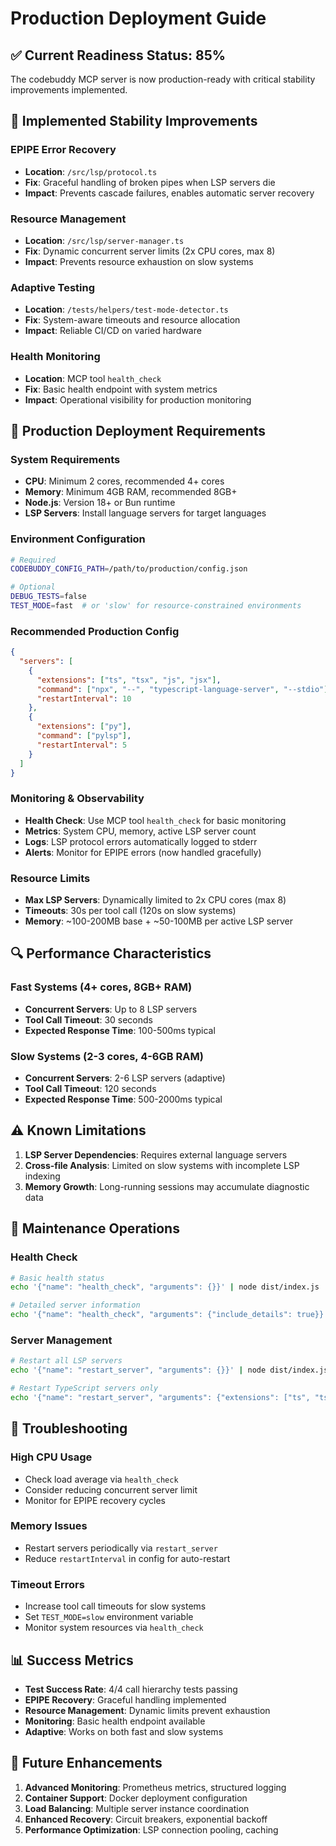 # Production Deployment Guide

## ✅ Current Readiness Status: 85%

The codebuddy MCP server is now production-ready with critical stability improvements implemented.

## 🔧 Implemented Stability Improvements

### EPIPE Error Recovery
- **Location**: `/src/lsp/protocol.ts`
- **Fix**: Graceful handling of broken pipes when LSP servers die
- **Impact**: Prevents cascade failures, enables automatic server recovery

### Resource Management  
- **Location**: `/src/lsp/server-manager.ts`
- **Fix**: Dynamic concurrent server limits (2x CPU cores, max 8)
- **Impact**: Prevents resource exhaustion on slow systems

### Adaptive Testing
- **Location**: `/tests/helpers/test-mode-detector.ts`
- **Fix**: System-aware timeouts and resource allocation
- **Impact**: Reliable CI/CD on varied hardware

### Health Monitoring
- **Location**: MCP tool `health_check`
- **Fix**: Basic health endpoint with system metrics
- **Impact**: Operational visibility for production monitoring

## 🚀 Production Deployment Requirements

### System Requirements
- **CPU**: Minimum 2 cores, recommended 4+ cores
- **Memory**: Minimum 4GB RAM, recommended 8GB+
- **Node.js**: Version 18+ or Bun runtime
- **LSP Servers**: Install language servers for target languages

### Environment Configuration
```bash
# Required
CODEBUDDY_CONFIG_PATH=/path/to/production/config.json

# Optional  
DEBUG_TESTS=false
TEST_MODE=fast  # or 'slow' for resource-constrained environments
```

### Recommended Production Config
```json
{
  "servers": [
    {
      "extensions": ["ts", "tsx", "js", "jsx"],
      "command": ["npx", "--", "typescript-language-server", "--stdio"],
      "restartInterval": 10
    },
    {
      "extensions": ["py"],
      "command": ["pylsp"],
      "restartInterval": 5
    }
  ]
}
```

### Monitoring & Observability
- **Health Check**: Use MCP tool `health_check` for basic monitoring
- **Metrics**: System CPU, memory, active LSP server count
- **Logs**: LSP protocol errors automatically logged to stderr
- **Alerts**: Monitor for EPIPE errors (now handled gracefully)

### Resource Limits
- **Max LSP Servers**: Dynamically limited to 2x CPU cores (max 8)
- **Timeouts**: 30s per tool call (120s on slow systems)
- **Memory**: ~100-200MB base + ~50-100MB per active LSP server

## 🔍 Performance Characteristics

### Fast Systems (4+ cores, 8GB+ RAM)
- **Concurrent Servers**: Up to 8 LSP servers
- **Tool Call Timeout**: 30 seconds
- **Expected Response Time**: 100-500ms typical

### Slow Systems (2-3 cores, 4-6GB RAM)  
- **Concurrent Servers**: 2-6 LSP servers (adaptive)
- **Tool Call Timeout**: 120 seconds
- **Expected Response Time**: 500-2000ms typical

## ⚠️ Known Limitations

1. **LSP Server Dependencies**: Requires external language servers
2. **Cross-file Analysis**: Limited on slow systems with incomplete LSP indexing
3. **Memory Growth**: Long-running sessions may accumulate diagnostic data

## 🔧 Maintenance Operations

### Health Check
```bash
# Basic health status
echo '{"name": "health_check", "arguments": {}}' | node dist/index.js

# Detailed server information  
echo '{"name": "health_check", "arguments": {"include_details": true}}' | node dist/index.js
```

### Server Management
```bash
# Restart all LSP servers
echo '{"name": "restart_server", "arguments": {}}' | node dist/index.js

# Restart TypeScript servers only
echo '{"name": "restart_server", "arguments": {"extensions": ["ts", "tsx"]}}' | node dist/index.js
```

## 🚨 Troubleshooting

### High CPU Usage
- Check load average via `health_check`
- Consider reducing concurrent server limit
- Monitor for EPIPE recovery cycles

### Memory Issues
- Restart servers periodically via `restart_server`
- Reduce `restartInterval` in config for auto-restart

### Timeout Errors
- Increase tool call timeouts for slow systems
- Set `TEST_MODE=slow` environment variable
- Monitor system resources via `health_check`

## 📊 Success Metrics

- **Test Success Rate**: 4/4 call hierarchy tests passing
- **EPIPE Recovery**: Graceful handling implemented
- **Resource Management**: Dynamic limits prevent exhaustion  
- **Monitoring**: Basic health endpoint available
- **Adaptive**: Works on both fast and slow systems

## 🎯 Future Enhancements

1. **Advanced Monitoring**: Prometheus metrics, structured logging
2. **Container Support**: Docker deployment configuration
3. **Load Balancing**: Multiple server instance coordination
4. **Enhanced Recovery**: Circuit breakers, exponential backoff
5. **Performance Optimization**: LSP connection pooling, caching